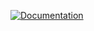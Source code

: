 [![Documentation](https://img.shields.io/badge/Documentation-GoDoc-green.svg)](https://godoc.org/github.com/Snehal1112/RequestToTree)
